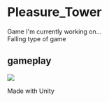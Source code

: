 # Pleasure_Tower
Game I'm currently working on... </br>
Falling type of game

## gameplay ##
![](gameplayPT.gif)

Made with Unity
